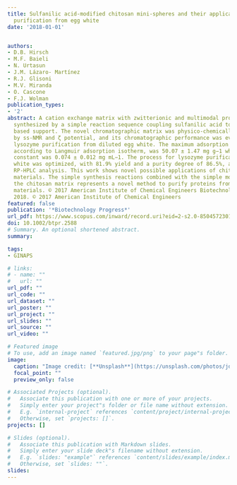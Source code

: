 ```yaml
---
title: Sulfanilic acid-modified chitosan mini-spheres and their application for lysozyme
  purification from egg white
date: '2018-01-01'


authors:
- D.B. Hirsch
- M.F. Baieli
- N. Urtasun
- J.M. Lázaro- Martínez
- R.J. Glisoni
- M.V. Miranda
- O. Cascone
- F.J. Wolman
publication_types:
- '2'
abstract: A cation exchange matrix with zwitterionic and multimodal properties was
  synthesized by a simple reaction sequence coupling sulfanilic acid to a chitosan
  based support. The novel chromatographic matrix was physico-chemically characterized
  by ss-NMR and ζ potential, and its chromatographic performance was evaluated for
  lysozyme purification from diluted egg white. The maximum adsorption capacity, calculated
  according to Langmuir adsorption isotherm, was 50.07 ± 1.47 mg g−1 while the dissociation
  constant was 0.074 ± 0.012 mg mL−1. The process for lysozyme purification from egg
  white was optimized, with 81.9% yield and a purity degree of 86.5%, according to
  RP-HPLC analysis. This work shows novel possible applications of chitosan based
  materials. The simple synthesis reactions combined with the simple mode of use of
  the chitosan matrix represents a novel method to purify proteins from raw starting
  materials. © 2017 American Institute of Chemical Engineers Biotechnol. Prog., 34:387–396,
  2018. © 2017 American Institute of Chemical Engineers
featured: false
publication: '*Biotechnology Progress*'
url_pdf: https://www.scopus.com/inward/record.uri?eid=2-s2.0-85045723018&doi=10.1002%2fbtpr.2588&partnerID=40&md5=3905b52567d98d4f54770e18a4c82a02
doi: 10.1002/btpr.2588
# Summary. An optional shortened abstract.
summary: 

tags:
- GINAPS

# links:
# - name: ""
#   url: ""
url_pdf: ""
url_code: ""
url_dataset: ""
url_poster: ""
url_project: ""
url_slides: ""
url_source: ""
url_video: ""

# Featured image
# To use, add an image named `featured.jpg/png` to your page"s folder. 
image:
  caption: "Image credit: [**Unsplash**](https://unsplash.com/photos/jdD8gXaTZsc)"
  focal_point: ""
  preview_only: false

# Associated Projects (optional).
#   Associate this publication with one or more of your projects.
#   Simply enter your project"s folder or file name without extension.
#   E.g. `internal-project` references `content/project/internal-project/index.md`.
#   Otherwise, set `projects: []`.
projects: []

# Slides (optional).
#   Associate this publication with Markdown slides.
#   Simply enter your slide deck"s filename without extension.
#   E.g. `slides: "example"` references `content/slides/example/index.md`.
#   Otherwise, set `slides: ""`.
slides:
---
```


